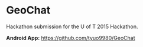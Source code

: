 # GeoChat

Hackathon submission for the U of T 2015 Hackathon.

**Android App:** https://github.com/tyuo9980/GeoChat

